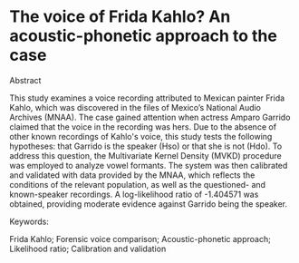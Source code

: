 # The voice of Frida Kahlo? An acoustic-phonetic approach to the case


Abstract

This study examines a voice recording attributed to Mexican painter Frida Kahlo, which was discovered in the files of Mexico’s National Audio Archives (MNAA). The case gained attention when actress Amparo Garrido claimed that the voice in the recording was hers. Due to the absence of other known recordings of Kahlo's voice, this study tests the following hypotheses: that Garrido is the speaker (Hso) or that she is not (Hdo). To address this question, the Multivariate Kernel Density (MVKD) procedure was employed to analyze vowel formants. The system was then calibrated and validated with data provided by the MNAA, which reflects the conditions of the relevant population, as well as the questioned- and known-speaker recordings. A log-likelihood ratio of -1.404571 was obtained, providing moderate evidence against Garrido being the speaker.

Keywords: 

Frida Kahlo; Forensic voice comparison; Acoustic-phonetic approach; Likelihood ratio; Calibration and validation 
